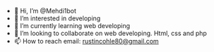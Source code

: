 - 👋 Hi, I’m @Mehdi1bot
- 👀 I’m interested in developing 
- 🌱 I’m currently learning web developing 
- 💞️ I’m looking to collaborate on web developing. Html, css and php
- 📫 How to reach email: rustincohle80@gmail.com 

<!---
Mehdi1bot/Mehdi1bot is a ✨ special ✨ repository because its `README.md` (this file) appears on your GitHub profile.
You can click the Preview link to take a look at your changes.
--->
